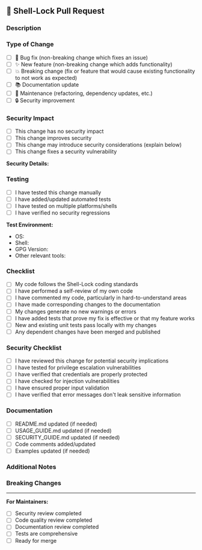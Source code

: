 ## 🔐 Shell-Lock Pull Request

### Description

<!-- Provide a clear and concise description of your changes -->

### Type of Change

<!-- Mark the relevant option with an x -->

- [ ] 🐛 Bug fix (non-breaking change which fixes an issue)
- [ ] ✨ New feature (non-breaking change which adds functionality)
- [ ] 💥 Breaking change (fix or feature that would cause existing functionality to not work as expected)
- [ ] 📚 Documentation update
- [ ] 🔧 Maintenance (refactoring, dependency updates, etc.)
- [ ] 🔒 Security improvement

### Security Impact

<!-- Describe any security implications of this change -->

- [ ] This change has no security impact
- [ ] This change improves security
- [ ] This change may introduce security considerations (explain below)
- [ ] This change fixes a security vulnerability

**Security Details:**

<!-- If applicable, describe the security impact -->

### Testing

<!-- Describe the tests you ran to verify your changes -->

- [ ] I have tested this change manually
- [ ] I have added/updated automated tests
- [ ] I have tested on multiple platforms/shells
- [ ] I have verified no security regressions

**Test Environment:**

- OS:
- Shell:
- GPG Version:
- Other relevant tools:

### Checklist

<!-- Mark completed items with an x -->

- [ ] My code follows the Shell-Lock coding standards
- [ ] I have performed a self-review of my own code
- [ ] I have commented my code, particularly in hard-to-understand areas
- [ ] I have made corresponding changes to the documentation
- [ ] My changes generate no new warnings or errors
- [ ] I have added tests that prove my fix is effective or that my feature works
- [ ] New and existing unit tests pass locally with my changes
- [ ] Any dependent changes have been merged and published

### Security Checklist

<!-- For security-related changes -->

- [ ] I have reviewed this change for potential security implications
- [ ] I have tested for privilege escalation vulnerabilities
- [ ] I have verified that credentials are properly protected
- [ ] I have checked for injection vulnerabilities
- [ ] I have ensured proper input validation
- [ ] I have verified that error messages don't leak sensitive information

### Documentation

<!-- Check if documentation needs updates -->

- [ ] README.md updated (if needed)
- [ ] USAGE_GUIDE.md updated (if needed)
- [ ] SECURITY_GUIDE.md updated (if needed)
- [ ] Code comments added/updated
- [ ] Examples updated (if needed)

### Additional Notes

<!-- Any additional information that reviewers should know -->

### Breaking Changes

<!-- If this is a breaking change, describe what users need to do to migrate -->

---

**For Maintainers:**

<!-- These will be checked during review -->

- [ ] Security review completed
- [ ] Code quality review completed
- [ ] Documentation review completed
- [ ] Tests are comprehensive
- [ ] Ready for merge

